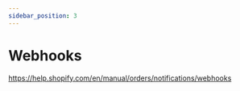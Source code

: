 ```yaml
---
sidebar_position: 3
---
```


# Webhooks

https://help.shopify.com/en/manual/orders/notifications/webhooks